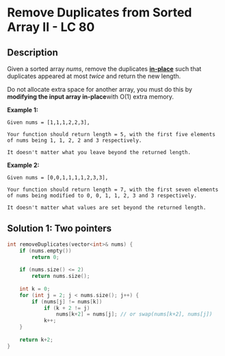 # Remove Duplicates from Sorted Array II - LC 80

## Description

Given a sorted array *nums*, remove the duplicates [**in-place**](https://en.wikipedia.org/wiki/In-place_algorithm) such that duplicates appeared at most *twice* and return the new length.

Do not allocate extra space for another array, you must do this by **modifying the input array in-place**with O(1) extra memory.

**Example 1:**

```
Given nums = [1,1,1,2,2,3],

Your function should return length = 5, with the first five elements of nums being 1, 1, 2, 2 and 3 respectively.

It doesn't matter what you leave beyond the returned length.
```

**Example 2:**

```
Given nums = [0,0,1,1,1,1,2,3,3],

Your function should return length = 7, with the first seven elements of nums being modified to 0, 0, 1, 1, 2, 3 and 3 respectively.

It doesn't matter what values are set beyond the returned length.
```

## Solution 1: Two pointers

```cpp
int removeDuplicates(vector<int>& nums) {
    if (nums.empty())
        return 0;
    
    if (nums.size() <= 2)
        return nums.size();
    
    int k = 0;
    for (int j = 2; j < nums.size(); j++) {
        if (nums[j] != nums[k])
            if (k + 2 != j)
                nums[k+2] = nums[j]; // or swap(nums[k+2], nums[j])
        	k++;
    }
    
    return k+2;
}
```

